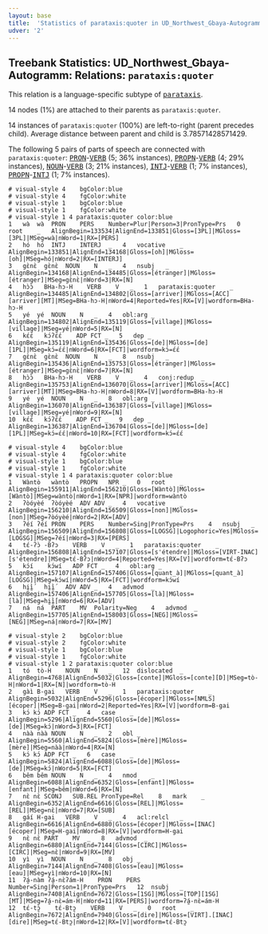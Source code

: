 ```yaml
---
layout: base
title:  'Statistics of parataxis:quoter in UD_Northwest_Gbaya-Autogramm'
udver: '2'
---
```


## Treebank Statistics: UD_Northwest_Gbaya-Autogramm: Relations: `parataxis:quoter`

This relation is a language-specific subtype of <tt><a href="gya_autogramm-dep-parataxis.html">parataxis</a></tt>.

14 nodes (1%) are attached to their parents as `parataxis:quoter`.

14 instances of `parataxis:quoter` (100%) are left-to-right (parent precedes child).
Average distance between parent and child is 3.78571428571429.

The following 5 pairs of parts of speech are connected with `parataxis:quoter`: <tt><a href="gya_autogramm-pos-PRON.html">PRON</a></tt>-<tt><a href="gya_autogramm-pos-VERB.html">VERB</a></tt> (5; 36% instances), <tt><a href="gya_autogramm-pos-PROPN.html">PROPN</a></tt>-<tt><a href="gya_autogramm-pos-VERB.html">VERB</a></tt> (4; 29% instances), <tt><a href="gya_autogramm-pos-NOUN.html">NOUN</a></tt>-<tt><a href="gya_autogramm-pos-VERB.html">VERB</a></tt> (3; 21% instances), <tt><a href="gya_autogramm-pos-INTJ.html">INTJ</a></tt>-<tt><a href="gya_autogramm-pos-VERB.html">VERB</a></tt> (1; 7% instances), <tt><a href="gya_autogramm-pos-PROPN.html">PROPN</a></tt>-<tt><a href="gya_autogramm-pos-INTJ.html">INTJ</a></tt> (1; 7% instances).


~~~ conllu
# visual-style 4	bgColor:blue
# visual-style 4	fgColor:white
# visual-style 1	bgColor:blue
# visual-style 1	fgColor:white
# visual-style 1 4 parataxis:quoter	color:blue
1	wà	wà	PRON	PERS	Number=Plur|Person=3|PronType=Prs	0	root	_	AlignBegin=133534|AlignEnd=133851|Gloss=[3PL]|MGloss=[3PL]|MSeg=wà|nWord=1|RX=[PERS]
2	hó	hó	INTJ	INTERJ	_	4	vocative	_	AlignBegin=133851|AlignEnd=134168|Gloss=[oh]|MGloss=[oh]|MSeg=hó|nWord=2|RX=[INTERJ]
3	gɛ̀nɛ̀	gɛ̀nɛ̀	NOUN	N	_	4	nsubj	_	AlignBegin=134168|AlignEnd=134485|Gloss=[étranger]|MGloss=[étranger]|MSeg=gɛ̀nɛ̀|nWord=3|RX=[N]
4	hɔ̀ɔ̀	BHa-hɔ-H	VERB	V	_	1	parataxis:quoter	_	AlignBegin=134485|AlignEnd=134802|Gloss=[arriver]|MGloss=[ACC][arriver][MT]|MSeg=BHa-hɔ-H|nWord=4|Reported=Yes|RX=[V]|wordform=BHa-hɔ-H
5	yé	yé	NOUN	N	_	4	obl:arg	_	AlignBegin=134802|AlignEnd=135119|Gloss=[village]|MGloss=[village]|MSeg=yé|nWord=5|RX=[N]
6	kɛ́ɛ́	kɔ́ʔɛ́ɛ́	ADP	FCT	_	5	dep	_	AlignBegin=135119|AlignEnd=135436|Gloss=[de]|MGloss=[de][1PL]|MSeg=kɔ́=ɛ́ɛ́|nWord=6|RX=[FCT]|wordform=kɔ́=ɛ́ɛ́
7	gɛ̀nɛ̀	gɛ̀nɛ̀	NOUN	N	_	8	nsubj	_	AlignBegin=135436|AlignEnd=135753|Gloss=[étranger]|MGloss=[étranger]|MSeg=gɛ̀nɛ̀|nWord=7|RX=[N]
8	hɔ̀ɔ̀	BHa-hɔ-H	VERB	V	_	4	conj:redup	_	AlignBegin=135753|AlignEnd=136070|Gloss=[arriver]|MGloss=[ACC][arriver][MT]|MSeg=BHa-hɔ-H|nWord=8|RX=[V]|wordform=BHa-hɔ-H
9	yé	yé	NOUN	N	_	8	obl:arg	_	AlignBegin=136070|AlignEnd=136387|Gloss=[village]|MGloss=[village]|MSeg=yé|nWord=9|RX=[N]
10	kɛ́ɛ́	kɔ́ʔɛ́ɛ́	ADP	FCT	_	9	dep	_	AlignBegin=136387|AlignEnd=136704|Gloss=[de]|MGloss=[de][1PL]|MSeg=kɔ́=ɛ́ɛ́|nWord=10|RX=[FCT]|wordform=kɔ́=ɛ́ɛ́

~~~


~~~ conllu
# visual-style 4	bgColor:blue
# visual-style 4	fgColor:white
# visual-style 1	bgColor:blue
# visual-style 1	fgColor:white
# visual-style 1 4 parataxis:quoter	color:blue
1	Wàntò	wàntò	PROPN	NPR	_	0	root	_	AlignBegin=155911|AlignEnd=156210|Gloss=[Wàntò]|MGloss=[Wàntò]|MSeg=wàntò|nWord=1|RX=[NPR]|wordform=wàntò
2	ʔòóyèé	ʔòóyèé	ADV	ADV	_	4	vocative	_	AlignBegin=156210|AlignEnd=156509|Gloss=[non]|MGloss=[non]|MSeg=ʔòóyèé|nWord=2|RX=[ADV]
3	ʔéí	ʔéí	PRON	PERS	Number=Sing|PronType=Prs	4	nsubj	_	AlignBegin=156509|AlignEnd=156808|Gloss=[LOGSG]|Logophoric=Yes|MGloss=[LOGSG]|MSeg=ʔéí|nWord=3|RX=[PERS]
4	tɛ́-ʔɔ̀	-Bʔɔ	VERB	V	_	1	parataxis:quoter	_	AlignBegin=156808|AlignEnd=157107|Gloss=[s'étendre]|MGloss=[VIRT-INAC][s'étendre]|MSeg=tɛ́-Bʔɔ|nWord=4|Reported=Yes|RX=[V]|wordform=tɛ́-Bʔɔ
5	kɔ́í	kɔ́wí	ADP	FCT	_	4	obl:arg	_	AlignBegin=157107|AlignEnd=157406|Gloss=[quant_à]|MGloss=[quant_à][LOGSG]|MSeg=kɔ́wí|nWord=5|RX=[FCT]|wordform=kɔ́wí
6	hḭ̀ḭ́	hḭ̀ḭ́	ADV	ADV	_	4	advmod	_	AlignBegin=157406|AlignEnd=157705|Gloss=[là]|MGloss=[là]|MSeg=hḭ̀ḭ́|nWord=6|RX=[ADV]
7	ná	ná	PART	MV	Polarity=Neg	4	advmod	_	AlignBegin=157705|AlignEnd=158003|Gloss=[NEG]|MGloss=[NEG]|MSeg=ná|nWord=7|RX=[MV]

~~~


~~~ conllu
# visual-style 2	bgColor:blue
# visual-style 2	fgColor:white
# visual-style 1	bgColor:blue
# visual-style 1	fgColor:white
# visual-style 1 2 parataxis:quoter	color:blue
1	tó	tò-H	NOUN	N	_	12	dislocated	_	AlignBegin=4768|AlignEnd=5032|Gloss=[conte]|MGloss=[conte][D]|MSeg=tò-H|nWord=1|RX=[N]|wordform=tò-H
2	gàì	B-gai	VERB	V	_	1	parataxis:quoter	_	AlignBegin=5032|AlignEnd=5296|Gloss=[écoper]|MGloss=[NMLS][écoper]|MSeg=B-gai|nWord=2|Reported=Yes|RX=[V]|wordform=B-gai
3	kɔ́	kɔ́	ADP	FCT	_	4	case	_	AlignBegin=5296|AlignEnd=5560|Gloss=[de]|MGloss=[de]|MSeg=kɔ́|nWord=3|RX=[FCT]
4	nàà	nàà	NOUN	N	_	2	obl	_	AlignBegin=5560|AlignEnd=5824|Gloss=[mère]|MGloss=[mère]|MSeg=nàà|nWord=4|RX=[N]
5	kɔ́	kɔ́	ADP	FCT	_	6	case	_	AlignBegin=5824|AlignEnd=6088|Gloss=[de]|MGloss=[de]|MSeg=kɔ́|nWord=5|RX=[FCT]
6	bêm	bêm	NOUN	N	_	4	nmod	_	AlignBegin=6088|AlignEnd=6352|Gloss=[enfant]|MGloss=[enfant]|MSeg=bêm|nWord=6|RX=[N]
7	nɛ̀	nɛ̀	SCONJ	SUB.REL	PronType=Rel	8	mark	_	AlignBegin=6352|AlignEnd=6616|Gloss=[REL]|MGloss=[REL]|MSeg=nɛ̀|nWord=7|RX=[SUB]
8	gáí	H-gai	VERB	V	_	4	acl:relcl	_	AlignBegin=6616|AlignEnd=6880|Gloss=[écoper]|MGloss=[INAC][écoper]|MSeg=H-gai|nWord=8|RX=[V]|wordform=H-gai
9	nɛ̀	nɛ̀	PART	MV	_	8	advmod	_	AlignBegin=6880|AlignEnd=7144|Gloss=[CIRC]|MGloss=[CIRC]|MSeg=nɛ̀|nWord=9|RX=[MV]
10	yì	yì	NOUN	N	_	8	obj	_	AlignBegin=7144|AlignEnd=7408|Gloss=[eau]|MGloss=[eau]|MSeg=yì|nWord=10|RX=[N]
11	ʔá̰-nàm	ʔá̰-nɛ̀ʔám-H	PRON	PERS	Number=Sing|Person=1|PronType=Prs	12	nsubj	_	AlignBegin=7408|AlignEnd=7672|Gloss=[1SG]|MGloss=[TOP][1SG][MT]|MSeg=ʔá̰-nɛ̀=ám-H|nWord=11|RX=[PERS]|wordform=ʔá̰-nɛ̀=ám-H
12	tɛ́-tɔ̰̀	tɛ́-Btɔ̰	VERB	V	_	0	root	_	AlignBegin=7672|AlignEnd=7940|Gloss=[dire]|MGloss=[VIRT].[INAC][dire]|MSeg=tɛ́-Btɔ̰|nWord=12|RX=[V]|wordform=tɛ́-Btɔ̰

~~~


